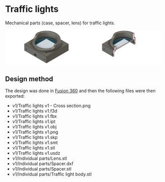 # Traffic lights

Mechanical parts (case, spacer, lens) for traffic lights.

<img src="v1/Traffic lights v1.png" width="50%" /><img src="v1/Traffic lights v1 - Cross section.png" width="50%" />

## Design method

The design was done in [Fusion 360](https://www.autodesk.com/products/fusion-360/personal) and then the following files were then exported:

* v1/Traffic lights v1 - Cross section.png
* v1/Traffic lights v1.f3d
* v1/Traffic lights v1.fbx
* v1/Traffic lights v1.ipt
* v1/Traffic lights v1.obj
* v1/Traffic lights v1.png
* v1/Traffic lights v1.skp
* v1/Traffic lights v1.smt
* v1/Traffic lights v1.stl
* v1/Traffic lights v1.usdz
* v1/Individual parts/Lens.stl
* v1/Individual parts/Spacer.dxf
* v1/Individual parts/Spacer.stl
* v1/Individual parts/Traffic light body.stl
